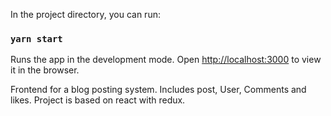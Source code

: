 In the project directory, you can run:
### `yarn start`

Runs the app in the development mode.
Open [http://localhost:3000](http://localhost:3000) to view it in the browser.

Frontend for a blog posting system. 
Includes post, User, Comments and likes. 
Project is based on react with redux.
